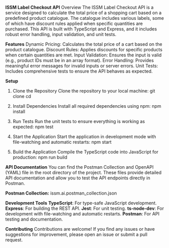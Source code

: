 **ISSM Label Checkout API**
Overview
The ISSM Label Checkout API is a service designed to calculate the total price of a shopping cart based on a predefined product catalogue. The catalogue includes various labels, some of which have discount rules applied when specific quantities are purchased. This API is built with TypeScript and Express, and it includes robust error handling, input validation, and unit tests.


**Features**
Dynamic Pricing: Calculates the total price of a cart based on the product catalogue.
Discount Rules: Applies discounts for specific products when certain quantities are met.
Input Validation: Ensures the input is valid (e.g., product IDs must be in an array format).
Error Handling: Provides meaningful error messages for invalid inputs or server errors.
Unit Tests: Includes comprehensive tests to ensure the API behaves as expected.


**Setup**
1. Clone the Repository
Clone the repository to your local machine:
git clone <repo-url>
cd <repo-directory>

2. Install Dependencies
Install all required dependencies using npm:
npm install

4. Run Tests
Run the unit tests to ensure everything is working as expected:
npm test

4. Start the Application
Start the application in development mode with file-watching and automatic restarts:
npm start

6. Build the Application
Compile the TypeScript code into JavaScript for production:
npm run build

**API Documentation**
You can find the Postman Collection and OpenAPI (YAML) file in the root directory of the project. These files provide detailed API documentation and allow you to test the API endpoints directly in Postman.

**Postman Collection:** issm.ai.postman_collection.json

 

**Development Tools**
**TypeScript**: For type-safe JavaScript development.
**Express**: For building the REST API.
**Jest**: For unit testing.
**ts-node-dev**: For development with file-watching and automatic restarts.
**Postman**: For API testing and documentation.

**Contributing**
Contributions are welcome! If you find any issues or have suggestions for improvement, please open an issue or submit a pull request.
